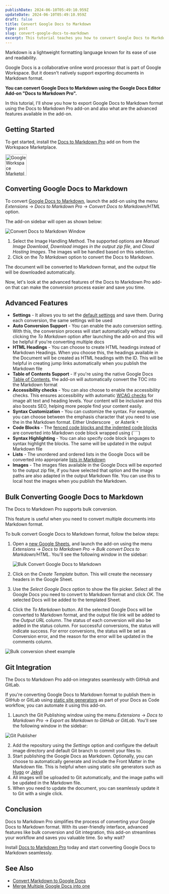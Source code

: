 ```yaml
---
publishDate: 2024-06-10T05:49:10.959Z
updateDate: 2024-06-10T05:49:10.959Z
draft: false
title: Convert Google Docs to Markdown
type: post
slug: convert-google-docs-to-markdown
excerpt: This tutorial teaches you how to convert Google Docs to Markdown format using the Docs to Markdown Pro add-on and also explains its advanced features.
---
```


Markdown is a lightweight formatting language known for its ease of use and readability. 

Google Docs is a collaborative online word processor that is part of Google Workspace. But it doesn't natively support exporting documents in Markdown format.

**You can convert Google Docs to Markdown using the Google Docs Editor Add-on "Docs to Markdown Pro".**

In this tutorial, I'll show you how to export Google Docs to Markdown format using the Docs to Markdown Pro add-on and also what are the advanced features available in the add-on.

## Getting Started

To get started, install the [Docs to Markdown Pro](https://workspace.google.com/marketplace/app/docs_to_markdown_pro/483386994804) add on from the Workspace Marketplace.

<a href="https://workspace.google.com/marketplace/app/docs_to_markdown_pro/483386994804?pann=b" target="_blank" aria-label="Get it from the Google Workspace Marketplace">
  <img alt="Google Workspace Marketplace badge" alt-text="Get it from the Google Workspace Marketplace" src="https://workspace.google.com/static/img/marketplace/en/gwmBadge.svg?" style="height: 68px">
</a>

## Converting Google Docs to Markdown

To convert [Google Docs to Markdown](https://www.docstomarkdown.pro), launch the add-on using the menu *Extensions* -> *Docs to Markdown Pro* -> *Convert Docs to Markdown/HTML* option.

The add-on sidebar will open as shown below:

![Convert Docs to Markdown Window](./images/convert-docs-md-window.png)

1. Select the Image Handling Method. The supported options are *Manual Image Download*, *Download images in the output zip file*, and *Cloud Hosting Images*. The images will be handled based on this selection.
2. Click on the *To Markdown* option to convert the Docs to Markdown.

The document will be converted to Markdown format, and the output file will be downloaded automatically.

Now, let's look at the advanced features of the Docs to Markdown Pro add-on that can make the conversion process easier and save you time.

## Advanced Features

- **Settings** - It allows you to set the [default settings](https://docs.docstomarkdown.pro/settings) and save them. During each conversion, the same settings will be used
- **Auto Conversion Support** - You can enable the auto conversion setting. With this, the conversion process will start automatically without you clicking the *To Markdown* option after launching the add-on and this will be helpful if you're converting multiple docs
- **HTML Headings** - You can choose to create HTML headings instead of Markdown Headings. When you choose this, the headings available in the Document will be created as HTML headings with the ID. This will be helpful in creating jump links automatically when you publish the Markdown file
- **Table of Contents Support** - If you're using the native Google Docs [Table of Contents](/markdown-table-of-contents-generator-free/), the add-on will automatically convert the TOC into the Markdown format
- **Accessibility checks** - You can also choose to enable the accessibility checks. This ensures accessibility with automatic [WCAG checks](https://en.wikipedia.org/wiki/Web_Content_Accessibility_Guidelines) for image alt text and heading levels. Your content will be inclusive and this also boosts SEO, helping more people find your content easily.
- **Syntax Customization** - You can customize the syntax. For example, you can choose between the emphasis character that you need to use the in the Markdown format. Either Underscore `_` or Asterik `*`
- **Code Blocks** - The [fenced code blocks and the indented code blocks](/code-blocks-in-markdown/) are converted into Markdown code block wrapped using (````)
- **Syntax Highlighting** - You can also specify code block languages to syntax highlight the blocks. The same will be updated in the output Markdown file
- **Lists** - The unordered and ordered lists in the Google Docs will be converted into appropriate [lists in Markdown](/lists-in-markdown/)
- **Images** - The images files available in the Google Docs will be exported to the output zip file, if you have selected that option and the image paths are also adapted in the output Markdown file. You can use this to local host the images when you publish the Markdown.

## Bulk Converting Google Docs to Markdown

The Docs to Markdown Pro supports bulk conversion. 

This feature is useful when you need to convert multiple documents into Markdown format.

To bulk convert Google Docs to Markdown format, follow the below steps:

1. Open a [new Google Sheets](https://sheets.new), and launch the add-on using the menu *Extensions* -> *Docs to Markdown Pro* -> *Bulk convert Docs to Markdown/HTML*. You'll see the following window in the sidebar:

   ![Bulk Convert Google Docs to Markdown](./images/bulk-convert-google-docs-to-md.png)

2. Click on the *Create Template* button. This will create the necessary headers in the Google Sheet.

3. Use the *Select Google Docs* option to show the file picker. Select all the Google Docs you need to convert to Markdown format and click *OK*. The selected Docs will be added to the templated Sheet.

4. Click the *To Markdown* button. All the selected Google Docs will be converted to Markdown format, and the output file link will be added to the *Output URL* column. The status of each conversion will also be added in the status column. For successful conversions, the status will indicate success. For error conversions, the status will be set as Conversion error, and the reason for the error will be updated in the comments column.

![Bulk conversion sheet example](./images/bulk-conversion-sheet-example.png)

## Git Integration

The Docs to Markdown Pro add-on integrates seamlessly with GitHub and GitLab.

If you're converting Google Docs to Markdown format to publish them in GitHub or GitLab using [static site generators](https://www.cloudflare.com/en-in/learning/performance/static-site-generator/) as part of your Docs as Code workflow, you can automate it using this add-on.

1. Launch the Git Publishing window using the menu *Extensions* -> *Docs to Markdown Pro* -> *Export as Markdown to GitHub or GitLab*. You'll see the following window in the sidebar:

![Git Publisher](./images/publish-gdocs-to-github-gitlab.png)

2. Add the repository using the *Settings* option and configure the default image directory and default Git branch to commit your files to.
3. Start publishing the Google Docs as Markdown. Optionally, you can choose to automatically generate and include the Front Matter in the Markdown file. This is helpful when using static site generators such as [Hugo](https://gohugo.io/) or [Jekyll](https://jekyllrb.com/)
4. All images will be uploaded to Git automatically, and the image paths will be updated in the Markdown file.
5. When you need to update the document, you can seamlessly update it to Git with a single click.

## Conclusion

Docs to Markdown Pro simplifies the process of converting your Google Docs to Markdown format. With its user-friendly interface, advanced features like bulk conversion and Git integration, this add-on streamlines your workflow and saves you valuable time. So why wait?

Install [Docs to Markdown Pro](https://workspace.google.com/marketplace/app/docs_to_markdown_pro/483386994804?pann=b) today and start converting Google Docs to Markdown seamlessly.

## See Also

- [Convert Markdown to Google Docs](/convert-markdown-to-google-docs/)
- [Merge Multiple Google Docs into one](/merge-multiple-google-docs-into-one-and-export/)